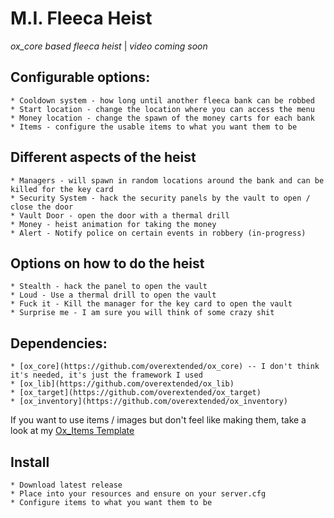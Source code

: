 # M.I. Fleeca Heist
*ox_core based fleeca heist* | *video coming soon*

## Configurable options:
    * Cooldown system - how long until another fleeca bank can be robbed
    * Start location - change the location where you can access the menu
    * Money location - change the spawn of the money carts for each bank
    * Items - configure the usable items to what you want them to be
## Different aspects of the heist
    * Managers - will spawn in random locations around the bank and can be killed for the key card
    * Security System - hack the security panels by the vault to open / close the door
    * Vault Door - open the door with a thermal drill
    * Money - heist animation for taking the money
    * Alert - Notify police on certain events in robbery (in-progress)
## Options on how to do the heist
    * Stealth - hack the panel to open the vault
    * Loud - Use a thermal drill to open the vault
    * Fuck it - Kill the manager for the key card to open the vault
    * Surprise me - I am sure you will think of some crazy shit
## Dependencies:
    * [ox_core](https://github.com/overextended/ox_core) -- I don't think it's needed, it's just the framework I used
    * [ox_lib](https://github.com/overextended/ox_lib)
    * [ox_target](https://github.com/overextended/ox_target)
    * [ox_inventory](https://github.com/overextended/ox_inventory)
If you want to use items / images but don't feel like making them, take a look at my [Ox_Items Template](https://github.com/MIAgimir/Ox_Inventory-ItemsTemplate/releases)
## Install
    * Download latest release
    * Place into your resources and ensure on your server.cfg
    * Configure items to what you want them to be

